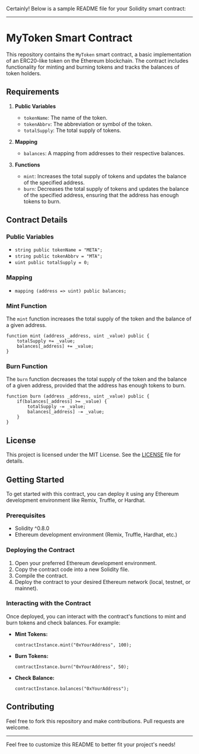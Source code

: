 Certainly! Below is a sample README file for your Solidity smart contract:

---

# MyToken Smart Contract

This repository contains the `MyToken` smart contract, a basic implementation of an ERC20-like token on the Ethereum blockchain. The contract includes functionality for minting and burning tokens and tracks the balances of token holders.

## Requirements

1. **Public Variables**
   - `tokenName`: The name of the token.
   - `tokenAbbrv`: The abbreviation or symbol of the token.
   - `totalSupply`: The total supply of tokens.

2. **Mapping**
   - `balances`: A mapping from addresses to their respective balances.

3. **Functions**
   - `mint`: Increases the total supply of tokens and updates the balance of the specified address.
   - `burn`: Decreases the total supply of tokens and updates the balance of the specified address, ensuring that the address has enough tokens to burn.

## Contract Details

### Public Variables

- `string public tokenName = "META";`
- `string public tokenAbbrv = "MTA";`
- `uint public totalSupply = 0;`

### Mapping

- `mapping (address => uint) public balances;`

### Mint Function

The `mint` function increases the total supply of the token and the balance of a given address.

```solidity
function mint (address _address, uint _value) public {
    totalSupply += _value;
    balances[_address] += _value;
}
```

### Burn Function

The `burn` function decreases the total supply of the token and the balance of a given address, provided that the address has enough tokens to burn.

```solidity
function burn (address _address, uint _value) public {
    if(balances[_address] >= _value) {
        totalSupply -= _value;
        balances[_address] -= _value;
    }
}
```

## License

This project is licensed under the MIT License. See the [LICENSE](LICENSE) file for details.

## Getting Started

To get started with this contract, you can deploy it using any Ethereum development environment like Remix, Truffle, or Hardhat.

### Prerequisites

- Solidity ^0.8.0
- Ethereum development environment (Remix, Truffle, Hardhat, etc.)

### Deploying the Contract

1. Open your preferred Ethereum development environment.
2. Copy the contract code into a new Solidity file.
3. Compile the contract.
4. Deploy the contract to your desired Ethereum network (local, testnet, or mainnet).

### Interacting with the Contract

Once deployed, you can interact with the contract's functions to mint and burn tokens and check balances. For example:

- **Mint Tokens:**

  ```solidity
  contractInstance.mint("0xYourAddress", 100);
  ```

- **Burn Tokens:**

  ```solidity
  contractInstance.burn("0xYourAddress", 50);
  ```

- **Check Balance:**

  ```solidity
  contractInstance.balances("0xYourAddress");
  ```

## Contributing

Feel free to fork this repository and make contributions. Pull requests are welcome.

---

Feel free to customize this README to better fit your project's needs!
